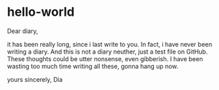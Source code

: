 # hello-world

Dear diary,

it has been really long, since i last write to you. In fact, i have never been writing a diary. And this is not a diary neuther, just a test file on GitHub. These thoughts could be utter nonsense, even gibberish. I have been wasting too much time writing all these, gonna hang up now.

yours sincerely, Dia
